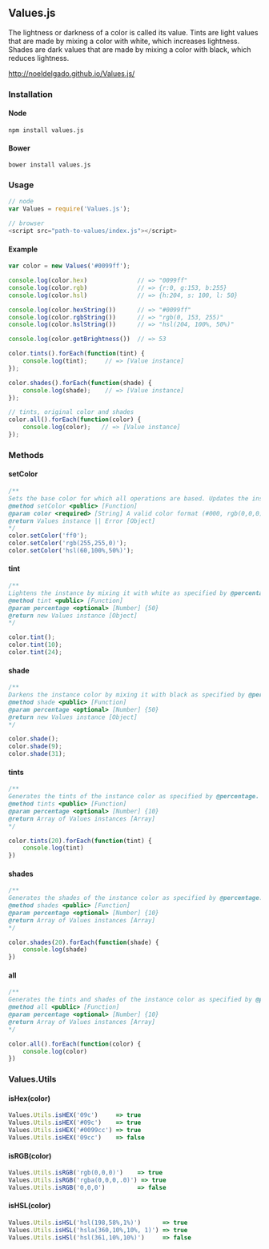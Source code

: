 ## Values.js
The lightness or darkness of a color is called its value.
Tints are light values that are made by mixing a color with white, which increases lightness.
Shades are dark values that are made by mixing a color with black, which reduces lightness.

http://noeldelgado.github.io/Values.js/

### Installation

#### Node

`npm install values.js`

#### Bower

`bower install values.js`

### Usage
```js
// node
var Values = require('Values.js');

// browser
<script src="path-to-values/index.js"></script>
```
#### Example
```js
var color = new Values('#0099ff');

console.log(color.hex)              // => "0099ff"
console.log(color.rgb)              // => {r:0, g:153, b:255}
console.log(color.hsl) 	            // => {h:204, s: 100, l: 50}

console.log(color.hexString())      // => "#0099ff"
console.log(color.rgbString()) 	    // => "rgb(0, 153, 255)"
console.log(color.hslString())      // => "hsl(204, 100%, 50%)"

console.log(color.getBrightness())  // => 53

color.tints().forEach(function(tint) {
	console.log(tint);     // => [Value instance]
});

color.shades().forEach(function(shade) {
	console.log(shade);    // => [Value instance]
});

// tints, original color and shades
color.all().forEach(function(color) {
    console.log(color);   // => [Value instance]
});
```

### Methods

#### setColor
```js
/**
Sets the base color for which all operations are based. Updates the instance's properties.
@method setColor <public> [Function]
@param color <required> [String] A valid color format (#000, rgb(0,0,0), hsl(0,0%,0%))
@return Values instance || Error [Object]
*/
color.setColor('ff0');
color.setColor('rgb(255,255,0)');
color.setColor('hsl(60,100%,50%)');
```

#### tint
```js
/**
Lightens the instance by mixing it with white as specified by @percentage.
@method tint <public> [Function]
@param percentage <optional> [Number] {50}
@return new Values instance [Object]
*/

color.tint();
color.tint(10);
color.tint(24);
```

#### shade
```js
/**
Darkens the instance color by mixing it with black as specified by @percentage.
@method shade <public> [Function]
@param percentage <optional> [Number] {50}
@return new Values instance [Object]
*/

color.shade();
color.shade(9);
color.shade(31);
```

#### tints
````js
/**
Generates the tints of the instance color as specified by @percentage.
@method tints <public> [Function]
@param percentage <optional> [Number] {10}
@return Array of Values instances [Array]
*/

color.tints(20).forEach(function(tint) {
    console.log(tint)
})
````

#### shades
````js
/**
Generates the shades of the instance color as specified by @percentage.
@method shades <public> [Function]
@param percentage <optional> [Number] {10}
@return Array of Values instances [Array]
*/

color.shades(20).forEach(function(shade) {
    console.log(shade)
})
````

#### all
```js
/**
Generates the tints and shades of the instance color as specified by @percentage.
@method all <public> [Function]
@param percentage <optional> [Number] {10}
@return Array of Values instances [Array]
*/

color.all().forEach(function(color) {
    console.log(color)
})
```

### Values.Utils

#### isHex(color)
```js
Values.Utils.isHEX('09c')     => true
Values.Utils.isHEX('#09c')    => true
Values.Utils.isHEX('#0099cc') => true
Values.Utils.isHEX('09cc')    => false
```

#### isRGB(color)
```js
Values.Utils.isRGB('rgb(0,0,0)')    => true
Values.Utils.isRGB('rgba(0,0,0,.0)') => true
Values.Utils.isRGB('0,0,0')         => false
```

#### isHSL(color)
```js
Values.Utils.isHSL('hsl(198,58%,1%)')      => true
Values.Utils.isHSL('hsla(360,10%,10%, 1)') => true
Values.Utils.isHSl('hsl(361,10%,10%)')     => false
```